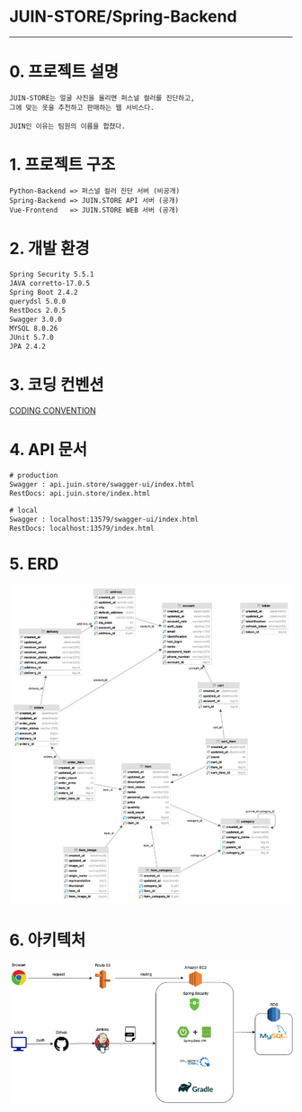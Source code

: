 # JUIN-STORE/Spring-Backend

---
# 0. 프로젝트 설명
```text
JUIN-STORE는 얼굴 사진을 올리면 퍼스널 컬러를 진단하고, 
그에 맞는 옷을 추천하고 판매하는 웹 서비스다.

JUIN인 이유는 팀원의 이름을 합쳤다.
```

# 1. 프로젝트 구조
```text
Python-Backend => 퍼스널 컬러 진단 서버 (비공개) 
Spring-Backend => JUIN.STORE API 서버 (공개)   
Vue-Frontend   => JUIN.STORE WEB 서버 (공개)
```

# 2. 개발 환경
```text
Spring Security 5.5.1
JAVA corretto-17.0.5
Spring Boot 2.4.2
querydsl 5.0.0
RestDocs 2.0.5
Swagger 3.0.0
MYSQL 8.0.26
JUnit 5.7.0
JPA 2.4.2
```

# 3. 코딩 컨벤션
[CODING CONVENTION](https://github.com/JUIN-STORE/Spring-Backend/blob/main/CODING-CONVENTION.md)

# 4. API 문서
```text
# production
Swagger : api.juin.store/swagger-ui/index.html
RestDocs: api.juin.store/index.html
```

```text
# local
Swagger : localhost:13579/swagger-ui/index.html
RestDocs: localhost:13579/index.html
```

# 5. ERD
![erd.png](erd.png)

# 6. 아키텍처
![spring-architecture.png](spring-architecture2.png)